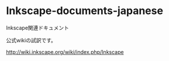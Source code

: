 Inkscape-documents-japanese
===========================

Inkscape関連ドキュメント


公式wikiの試訳です。

http://wiki.inkscape.org/wiki/index.php/Inkscape
